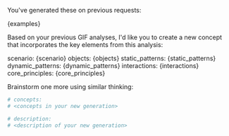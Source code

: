 You've generated these on previous requests:

{examples}

Based on your previous GIF analyses, I'd like you to create a new concept that incorporates the key elements from this analysis:

scenario: {scenario}
objects: {objects}
static_patterns: {static_patterns}
dynamic_patterns: {dynamic_patterns}
interactions: {interactions}
core_principles: {core_principles}

Brainstorm one more using similar thinking:

```python
# concepts:
# <concepts in your new generation>

# description:
# <description of your new generation>
```
